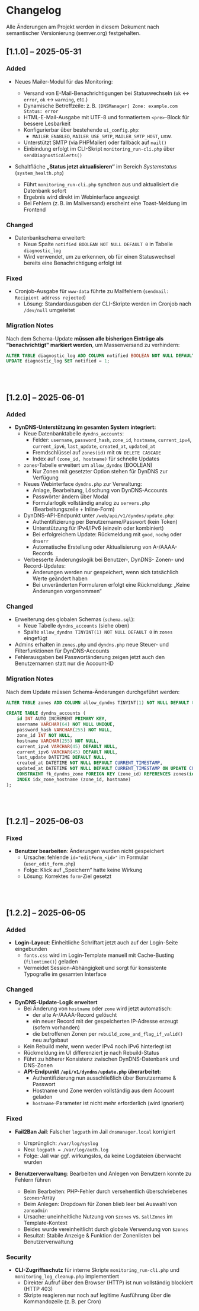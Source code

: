 # Changelog

Alle Änderungen am Projekt werden in diesem Dokument nach semantischer Versionierung (semver.org) festgehalten.

## [1.1.0] – 2025-05-31

### Added
- Neues Mailer-Modul für das Monitoring:
  - Versand von E-Mail-Benachrichtigungen bei Statuswechseln (`ok` ↔ `error`, `ok` ↔ `warning`, etc.)
  - Dynamische Betreffzeile: z. B. `[DNSManager] Zone: example.com Status: error`
  - HTML-E-Mail-Ausgabe mit UTF-8 und formatiertem `<pre>`-Block für bessere Lesbarkeit
  - Konfigurierbar über bestehende `ui_config.php`:
    - `MAILER_ENABLED`, `MAILER_USE_SMTP`, `MAILER_SMTP_HOST`, usw.
  - Unterstützt SMTP (via PHPMailer) oder fallback auf `mail()`
  - Einbindung erfolgt im CLI-Skript `monitoring_run-cli.php` über `sendDiagnosticAlerts()`

- Schaltfläche **„Status jetzt aktualisieren“** im Bereich *Systemstatus* (`system_health.php`)
  - Führt `monitoring_run-cli.php` synchron aus und aktualisiert die Datenbank sofort
  - Ergebnis wird direkt im Webinterface angezeigt
  - Bei Fehlern (z. B. im Mailversand) erscheint eine Toast-Meldung im Frontend

### Changed
- Datenbankschema erweitert:
  - Neue Spalte `notified BOOLEAN NOT NULL DEFAULT 0` in Tabelle `diagnostic_log`
  - Wird verwendet, um zu erkennen, ob für einen Statuswechsel bereits eine Benachrichtigung erfolgt ist

### Fixed
- Cronjob-Ausgabe für `www-data` führte zu Mailfehlern (`sendmail: Recipient address rejected`)
  - Lösung: Standardausgaben der CLI-Skripte werden im Cronjob nach `/dev/null` umgeleitet

### Migration Notes
Nach dem Schema-Update **müssen alle bisherigen Einträge als "benachrichtigt" markiert werden**, um Massenversand zu verhindern:

```sql
ALTER TABLE diagnostic_log ADD COLUMN notified BOOLEAN NOT NULL DEFAULT 0;
UPDATE diagnostic_log SET notified = 1;
```

<br>
<br>

## [1.2.0] – 2025-06-01

### Added
- **DynDNS-Unterstützung im gesamten System integriert:**
  - Neue Datenbanktabelle `dyndns_accounts`:
    - Felder: `username`, `password_hash`, `zone_id`, `hostname`, `current_ipv4`, `current_ipv6`, `last_update`, `created_at`, `updated_at`
    - Fremdschlüssel auf `zones(id)` mit `ON DELETE CASCADE`
    - Index auf `(zone_id, hostname)` für schnelle Updates
  - `zones`-Tabelle erweitert um `allow_dyndns` (BOOLEAN)
    - Nur Zonen mit gesetzter Option stehen für DynDNS zur Verfügung
  - Neues Webinterface `dyndns.php` zur Verwaltung:
    - Anlage, Bearbeitung, Löschung von DynDNS-Accounts
    - Passwörter ändern über Modal
    - Formularlogik vollständig analog zu `servers.php` (Bearbeitungszeile + Inline-Form)
  - DynDNS-API-Endpunkt unter `/web/api/v1/dyndns/update.php`:
    - Authentifizierung per Benutzername/Passwort (kein Token)
    - Unterstützung für IPv4/IPv6 (einzeln oder kombiniert)
    - Bei erfolgreichem Update: Rückmeldung mit `good`, `nochg` oder `dnserr`
    - Automatische Erstellung oder Aktualisierung von A-/AAAA-Records
  - Verbesserte Änderungslogik bei Benutzer-, DynDNS- Zonen- und Record-Updates:
    - Änderungen werden nur gespeichert, wenn sich tatsächlich Werte geändert haben
    - Bei unveränderten Formularen erfolgt eine Rückmeldung: „Keine Änderungen vorgenommen“

### Changed
- Erweiterung des globalen Schemas (`schema.sql`):
  - Neue Tabelle `dyndns_accounts` (siehe oben)
  - Spalte `allow_dyndns TINYINT(1) NOT NULL DEFAULT 0` in `zones` eingefügt
- Admins erhalten in `zones.php` und `dyndns.php` neue Steuer- und Filterfunktionen für DynDNS-Accounts
- Fehlerausgaben bei Passwortänderung zeigen jetzt auch den Benutzernamen statt nur die Account-ID

### Migration Notes
Nach dem Update müssen Schema-Änderungen durchgeführt werden:

```sql
ALTER TABLE zones ADD COLUMN allow_dyndns TINYINT(1) NOT NULL DEFAULT 0;

CREATE TABLE dyndns_accounts (
    id INT AUTO_INCREMENT PRIMARY KEY,
    username VARCHAR(64) NOT NULL UNIQUE,
    password_hash VARCHAR(255) NOT NULL,
    zone_id INT NOT NULL,
    hostname VARCHAR(255) NOT NULL,
    current_ipv4 VARCHAR(45) DEFAULT NULL,
    current_ipv6 VARCHAR(45) DEFAULT NULL,
    last_update DATETIME DEFAULT NULL,
    created_at DATETIME NOT NULL DEFAULT CURRENT_TIMESTAMP,
    updated_at DATETIME NOT NULL DEFAULT CURRENT_TIMESTAMP ON UPDATE CURRENT_TIMESTAMP,
    CONSTRAINT fk_dyndns_zone FOREIGN KEY (zone_id) REFERENCES zones(id) ON DELETE CASCADE,
    INDEX idx_zone_hostname (zone_id, hostname)
);
```

<br>
<br>

## [1.2.1] – 2025-06-03

### Fixed
- **Benutzer bearbeiten**: Änderungen wurden nicht gespeichert
  - Ursache: fehlende `id="editForm_<id>"` im Formular (`user_edit_form.php`)
  - Folge: Klick auf „Speichern“ hatte keine Wirkung
  - Lösung: Korrektes `form`-Ziel gesetzt

<br>
<br>

## [1.2.2] – 2025-06-05

### Added
- **Login-Layout**: Einheitliche Schriftart jetzt auch auf der Login-Seite eingebunden
  - `fonts.css` wird im Login-Template manuell mit Cache-Busting (`filemtime()`) geladen
  - Vermeidet Session-Abhängigkeit und sorgt für konsistente Typografie im gesamten Interface

### Changed
- **DynDNS-Update-Logik erweitert**
  - Bei Änderung von `hostname` oder `zone` wird jetzt automatisch:
    - der alte A-/AAAA-Record gelöscht
    - ein neuer Record mit der gespeicherten IP-Adresse erzeugt (sofern vorhanden)
    - die betroffenen Zonen per `rebuild_zone_and_flag_if_valid()` neu aufgebaut
  - Kein Rebuild mehr, wenn weder IPv4 noch IPv6 hinterlegt ist
  - Rückmeldung im UI differenziert je nach Rebuild-Status
  - Führt zu höherer Konsistenz zwischen DynDNS-Datenbank und DNS-Zonen
  - **API-Endpunkt `/api/v1/dyndns/update.php` überarbeitet:**
    - Authentifizierung nun ausschließlich über Benutzername & Passwort
    - Hostname und Zone werden vollständig aus dem Account geladen
    - `hostname`-Parameter ist nicht mehr erforderlich (wird ignoriert)

### Fixed
- **Fail2Ban Jail**: Falscher `logpath` im Jail `dnsmanager.local` korrigiert
  - Ursprünglich: `/var/log/syslog`
  - Neu: `logpath = /var/log/auth.log`
  - Folge: Jail war ggf. wirkungslos, da keine Logdateien überwacht wurden

- **Benutzerverwaltung**: Bearbeiten und Anlegen von Benutzern konnte zu Fehlern führen
  - Beim Bearbeiten: PHP-Fehler durch versehentlich überschriebenes `$zones`-Array
  - Beim Anlegen: Dropdown für Zonen blieb leer bei Auswahl von `zoneadmin`
  - Ursache: uneinheitliche Nutzung von `$zones` vs. `$allZones` im Template-Kontext
  - Beides wurde vereinheitlicht durch globale Verwendung von `$zones`
  - Resultat: Stabile Anzeige & Funktion der Zonenlisten bei Benutzerverwaltung

### Security
- **CLI-Zugriffsschutz** für interne Skripte `monitoring_run-cli.php` und `monitoring_log_cleanup.php` implementiert
  - Direkter Aufruf über den Browser (HTTP) ist nun vollständig blockiert (HTTP 403)
  - Skripte reagieren nur noch auf legitime Ausführung über die Kommandozeile (z. B. per Cron)
